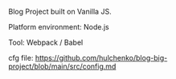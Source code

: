
Blog Project built on Vanilla JS.

Platform environment: Node.js

Tool: Webpack / Babel

cfg file: https://github.com/hulchenko/blog-big-project/blob/main/src/config.md
